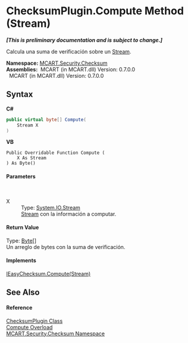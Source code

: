 # ChecksumPlugin.Compute Method (Stream)
 _**\[This is preliminary documentation and is subject to change.\]**_

Calcula una suma de verificación sobre un <a href="http://msdn2.microsoft.com/es-es/library/8f86tw9e" target="_blank">Stream</a>.

**Namespace:**&nbsp;<a href="60810d21-7cbc-628a-0d69-05538adbf155">MCART.Security.Checksum</a><br />**Assemblies:**&nbsp;&nbsp;MCART (in MCART.dll) Version: 0.7.0.0<br />&nbsp;&nbsp;MCART (in MCART.dll) Version: 0.7.0.0<br />

## Syntax

**C#**<br />
``` C#
public virtual byte[] Compute(
	Stream X
)
```

**VB**<br />
``` VB
Public Overridable Function Compute ( 
	X As Stream
) As Byte()
```


#### Parameters
&nbsp;<dl><dt>X</dt><dd>Type: <a href="http://msdn2.microsoft.com/es-es/library/8f86tw9e" target="_blank">System.IO.Stream</a><br /><a href="http://msdn2.microsoft.com/es-es/library/8f86tw9e" target="_blank">Stream</a> con la información a computar.</dd></dl>

#### Return Value
Type: <a href="http://msdn2.microsoft.com/es-es/library/yyb1w04y" target="_blank">Byte</a>[]<br />Un arreglo de bytes con la suma de verificación.

#### Implements
<a href="ab6aa3ea-c542-2839-1937-2b47de1b4d7d">IEasyChecksum.Compute(Stream)</a><br />

## See Also


#### Reference
<a href="d782770c-07c3-9534-00a9-6334d827cd7f">ChecksumPlugin Class</a><br /><a href="5b11736c-1081-e5a5-b886-86f325d740db">Compute Overload</a><br /><a href="60810d21-7cbc-628a-0d69-05538adbf155">MCART.Security.Checksum Namespace</a><br />